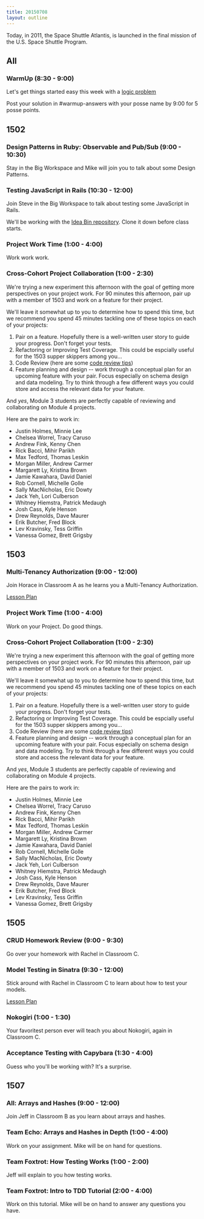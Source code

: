 ```yaml
---
title: 20150708
layout: outline
---
```


Today, in 2011, the Space Shuttle Atlantis, is launched in the final mission of the U.S. Space Shuttle Program.


## All

### WarmUp (8:30 - 9:00)

Let's get things started easy this week with a [logic problem](http://cl.ly/0d1N3B3p0X0W)

Post your solution in #warmup-answers with your posse name by 9:00 for 5 posse points.


## 1502

### Design Patterns in Ruby: Observable and Pub/Sub (9:00 - 10:30)

Stay in the Big Workspace and Mike will join you to talk about some Design
Patterns.

### Testing JavaScript in Rails (10:30 - 12:00)

Join Steve in the Big Workspace to talk about testing some JavaScript in Rails.

We'll be working with the [Idea Bin repository][ibn]. Clone it down before class starts.

[ibn]: https://github.com/turingschool-examples/idea-bin

### Project Work Time (1:00 - 4:00)

Work work work.

### Cross-Cohort Project Collaboration (1:00 - 2:30)

We're trying a new experiment this afternoon with the goal of
getting more perspectives on your project work. For 90 minutes this afternoon,
pair up with a member of 1503 and work on a feature for their project.

We'll leave it somewhat up to you to determine how to spend this time,
but we recommend you spend 45 minutes tackling one of these topics on each of your projects:

1. Pair on a feature. Hopefully there is a well-written user story to guide your progress.
Don't forget your tests.
2. Refactoring or Improving Test Coverage. This could be espcially useful for the 1503 supper skippers among you...
3. Code Review (here are some [code review tips](https://gist.github.com/worace/60c38d49f32bda6a90bd))
4. Feature planning and design -- work through a conceptual plan for an upcoming
feature with your pair. Focus especially on schema design and data modeling. Try to think through
a few different ways you could store and access the relevant data for your feature.

And _yes_, Module 3 students are perfectly capable of reviewing and collaborating on Module 4
projects.

Here are the pairs to work in:

* Justin Holmes, Minnie Lee
* Chelsea Worrel, Tracy Caruso
* Andrew Fink, Kenny Chen
* Rick Bacci, Mihir Parikh
* Max Tedford, Thomas Leskin
* Morgan Miller, Andrew Carmer
* Margarett Ly, Kristina Brown
* Jamie Kawahara, David Daniel
* Rob Cornell, Michelle Golle
* Sally MacNicholas, Eric Dowty
* Jack Yeh, Lori Culberson
* Whitney Hiemstra, Patrick Medaugh
* Josh Cass, Kyle Henson
* Drew Reynolds, Dave Maurer
* Erik Butcher, Fred Block
* Lev Kravinsky, Tess Griffin
* Vanessa Gomez, Brett Grigsby


## 1503

### Multi-Tenancy Authorization (9:00 - 12:00)

Join Horace in Classroom A as he learns you a Multi-Tenancy Authorization.

[Lesson Plan](https://github.com/turingschool/lesson_plans/blob/master/ruby_03-professional_rails_applications/multitenancy_authorization.markdown)

### Project Work Time (1:00 - 4:00)

Work on your Project. Do good things.

### Cross-Cohort Project Collaboration (1:00 - 2:30)

We're trying a new experiment this afternoon with the goal of
getting more perspectives on your project work. For 90 minutes this afternoon,
pair up with a member of 1503 and work on a feature for their project.

We'll leave it somewhat up to you to determine how to spend this time,
but we recommend you spend 45 minutes tackling one of these topics on each of your projects:

1. Pair on a feature. Hopefully there is a well-written user story to guide your progress.
Don't forget your tests.
2. Refactoring or Improving Test Coverage. This could be espcially useful for the 1503 supper skippers among you...
3. Code Review (here are some [code review tips](https://gist.github.com/worace/60c38d49f32bda6a90bd))
4. Feature planning and design -- work through a conceptual plan for an upcoming
feature with your pair. Focus especially on schema design and data modeling. Try to think through
a few different ways you could store and access the relevant data for your feature.

And _yes_, Module 3 students are perfectly capable of reviewing and collaborating on Module 4
projects.

Here are the pairs to work in:

* Justin Holmes, Minnie Lee
* Chelsea Worrel, Tracy Caruso
* Andrew Fink, Kenny Chen
* Rick Bacci, Mihir Parikh
* Max Tedford, Thomas Leskin
* Morgan Miller, Andrew Carmer
* Margarett Ly, Kristina Brown
* Jamie Kawahara, David Daniel
* Rob Cornell, Michelle Golle
* Sally MacNicholas, Eric Dowty
* Jack Yeh, Lori Culberson
* Whitney Hiemstra, Patrick Medaugh
* Josh Cass, Kyle Henson
* Drew Reynolds, Dave Maurer
* Erik Butcher, Fred Block
* Lev Kravinsky, Tess Griffin
* Vanessa Gomez, Brett Grigsby


## 1505

### CRUD Homework Review (9:00 - 9:30)

Go over your homework with Rachel in Classroom C.

### Model Testing in Sinatra (9:30 - 12:00)

Stick around with Rachel in Classroom C to learn about how to test your models.

[Lesson Plan](https://github.com/turingschool/lesson_plans/blob/master/ruby_02-web_applications_with_ruby/model_testing_in_sinatra.markdown)

### Nokogiri (1:00 - 1:30)

Your favoritest person ever will teach you about Nokogiri, again in Classroom
C.

### Acceptance Testing with Capybara (1:30 - 4:00)

Guess who you'll be working with? It's a surprise.


## 1507

### All: Arrays and Hashes (9:00 - 12:00)

Join Jeff in Classroom B as you learn about arrays and hashes.

### Team Echo: Arrays and Hashes in Depth (1:00 - 4:00)

Work on your assignment. Mike will be on hand for questions.

### Team Foxtrot: How Testing Works (1:00 - 2:00)

Jeff will explain to you how testing works.

### Team Foxtrot: Intro to TDD Tutorial (2:00 - 4:00)

Work on this tutorial. Mike will be on hand to answer any questions you have.

